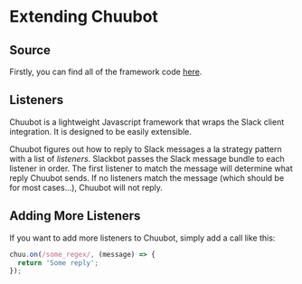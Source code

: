 # Extending Chuubot

## Source

Firstly, you can find all of the framework code [here](../lib/SlackbotFramework.js).

## Listeners

Chuubot is a lightweight Javascript framework that wraps the Slack client integration.  It is designed to be easily
extensible.

Chuubot figures out how to reply to Slack messages a la strategy pattern with a list of _listeners_.  Slackbot
passes the Slack message bundle to each listener in order.  The first listener to match the message will determine
what reply Chuubot sends.  If no listeners match the message (which should be for most cases...), Chuubot will not
reply.


## Adding More Listeners

If you want to add more listeners to Chuubot, simply add a call like this:

```javascript
chuu.on(/some_regex/, (message) => {
  return 'Some reply';
});
```
